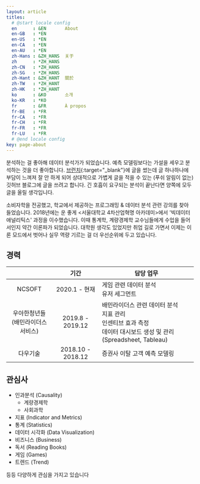 ```yaml
---
layout: article
titles:
  # @start locale config
  en      : &EN       About
  en-GB   : *EN
  en-US   : *EN
  en-CA   : *EN
  en-AU   : *EN
  zh-Hans : &ZH_HANS  关于
  zh      : *ZH_HANS
  zh-CN   : *ZH_HANS
  zh-SG   : *ZH_HANS
  zh-Hant : &ZH_HANT  關於
  zh-TW   : *ZH_HANT
  zh-HK   : *ZH_HANT
  ko      : &KO       소개
  ko-KR   : *KO
  fr      : &FR       À propos
  fr-BE   : *FR
  fr-CA   : *FR
  fr-CH   : *FR
  fr-FR   : *FR
  fr-LU   : *FR
  # @end locale config
key: page-about
---
```



분석하는 걸 좋아해 데이터 분석가가 되었습니다. 예측 모델링보다는 가설을 세우고 분석하는 것을 더 좋아합니다. [브런치](https://brunch.co.kr/@bdh){:target="_blank"}에 글을 썼는데 글 하나하나에 부담이 느껴져 잘 안 하게 되어 상대적으로 가볍게 글을 적을 수 있는 (푸쉬 알림이 없는) 깃허브 블로그에 글을 쓰려고 합니다. 긴 호흡이 요구되는 분석이 끝난다면 양쪽에 모두 글을 올릴 생각입니다.

소비자학을 전공했고, 학교에서 제공하는 프로그래밍 & 데이터 분석 관련 강의를 찾아 들었습니다. 2018년에는 운 좋게 <서울대학교 4차산업혁명 아카데미>에서 '빅데이터 애널리틱스' 과정을 이수했습니다. 이때 통계학, 계량경제학 교수님들에게 수업을 들어서인지 약간 이론파가 되었습니다. 대학원 생각도 있었지만 취업 길로 가면서 이제는 이론 모드에서 벗어나 실무 역량 기르는 걸 더 우선순위에 두고 있습니다.


## 경력

|          	                                       | 기간                     	| 담당 업무                                                       	|
|:---------------------------------------------:	 |:-------------------------------------------:| ---------------------------------------------------	|
|   NCSOFT   |    2020.1 - 현재    | 게임 관련 데이터 분석 <br> 유저 세그먼트 |
|   우아한청년들 <br> (배민라이더스 서비스)  |   2019.8 - 2019.12 	| 배민라이더스 관련 데이터 분석 <br> 지표 관리 <br> 인센티브 효과 측정 <br> 데이터 대시보드 생성 및 관리(Spreadsheet, Tableau)	|
|   다우기술   |   2018.10 - 2018.12 	  | 증권사 이탈 고객 예측 모델링	|


## 관심사
- 인과분석 (Causality)
  - 계량경제학
  - 사회과학
- 지표 (Indicator and Metrics)
- 통계 (Statistics)
- 데이터 시각화 (Data Visualization)
- 비즈니스 (Business)
- 독서 (Reading Books)
- 게임 (Games)
- 트렌드 (Trend)

등등 다양하게 관심을 가지고 있습니다
